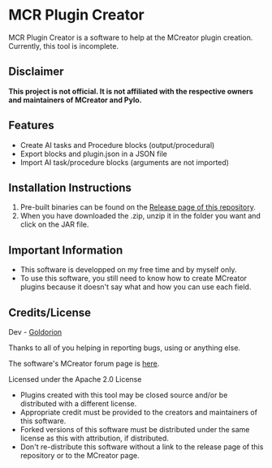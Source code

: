 # MCR Plugin Creator
MCR Plugin Creator is a software to help at the MCreator plugin creation. Currently, this tool is incomplete.

## Disclaimer
**This project is not official. It is not affiliated with the respective owners and maintainers of MCreator and Pylo.**

## Features
- Create AI tasks and Procedure blocks (output/procedural)
- Export blocks and plugin.json in a JSON file
- Import AI task/procedure blocks (arguments are not imported)

## Installation Instructions
1. Pre-built binaries can be found on the [Release page of this repository](https://github.com/Goldorion/MCR-Plugin-Creator/releases).
2. When you have downloaded the .zip, unzip it in the folder you want and click on the JAR file.

## Important Information
- This software is developped on my free time and by myself only.
- To use this software, you still need to know how to create MCreator plugins because it doesn't say what and how you can use each field.

## Credits/License

Dev - [Goldorion](https://github.com/Goldorion)

Thanks to all of you helping in reporting bugs, using or anything else.

The software's MCreator forum page is [here](https://mcreator.net/forum/65454/mcr-plugin-creator).

Licensed under the Apache 2.0 License
- Plugins created with this tool may be closed source and/or be distributed with a different license.
- Appropriate credit must be provided to the creators and maintainers of this software.
- Forked versions of this software must be distributed under the same license as this with attribution, if distributed.
- Don't re-distribute this software without a link to the release page of this repository or to the MCreator page.

